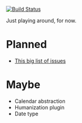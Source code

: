 [![Build Status](https://travis-ci.org/icambron/luxon.svg?branch=master)](https://travis-ci.org/icambron/luxon)

Just playing around, for now.

# Planned

 - [This big list of issues](https://github.com/icambron/luxon/issues/3)

# Maybe

 - Calendar abstraction
 - Humanization plugin
 - Date type
